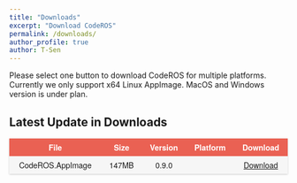 ```yaml
---
title: "Downloads"
excerpt: "Download CodeROS"
permalink: /downloads/
author_profile: true
author: T-Sen
---
```


Please select one button to download CodeROS for multiple platforms. Currently we only support x64 Linux AppImage. MacOS and Windows version is under plan.

## Latest Update in Downloads

<style type="text/css">

.wrapper {
  margin: 0 auto;
  /* padding: 40px; */
  max-width: 800px;
  font-family: "Helvetica Neue", Helvetica, Arial;
}

.table {
  margin: 0 0 40px 0;
  width: 100%;
  box-shadow: 0 1px 3px rgba(0, 0, 0, 0.2);
  display: table;
}
@media screen and (max-width: 580px) {
  .table {
    display: block;
  }
}

.row {
  display: table-row;
  background: #f6f6f6;
}
.row:nth-of-type(odd) {
  background: #e9e9e9;
}
.row.header {
  font-weight: 900;
  color: #ffffff;
  background: #ea6153;
}
.row.green {
  background: #27ae60;
}
.row.blue {
  background: #2980b9;
}
@media screen and (max-width: 580px) {
  .row {
    padding: 14px 0 7px;
    display: block;
  }
  .row.header {
    padding: 0;
    height: 6px;
  }
  .row.header .cell {
    display: none;
  }
  .row .cell {
    margin-bottom: 10px;
  }
  .row .cell:before {
    margin-bottom: 3px;
    content: attr(data-title);
    min-width: 98px;
    font-size: 6px;
    line-height: 10px;
    font-weight: bold;
    text-transform: uppercase;
    color: #969696;
    display: block;
  }
}

.cell {
  padding: 6px 12px;
  display: table-cell;
  text-align: center;
}
@media screen and (max-width: 580px) {
  .cell {
    padding: 2px 16px;
    display: block;
  }
}
</style>
<div class="wrapper">
  <div class="table">
    <div class="row header">
      <div class="cell">
        File
      </div>
      <div class="cell">
        Size
      </div>
      <div class="cell">
        Version
      </div>
      <div class="cell">
        Platform
      </div>
      <div class="cell">
        Download
      </div>
    </div>
    <div class="row">
      <div class="cell" data-title="File">
        CodeROS.AppImage
      </div>
      <div class="cell" data-title="Size">
        147MB
      </div>
      <div class="cell" data-title="Version">
        0.9.0
      </div>
      <div class="cell" data-title="Platform">
        <i class="fab fa-linux"></i>
      </div>
      <div class="cell" data-title="Download">
        <a href="https://github.com/CodeROS-Dev/CodeROS/releases/download/0.9.0/CodeROS.AppImage" class="btn btn--success">Download</a>
      </div>
    </div>
  </div>
</div>